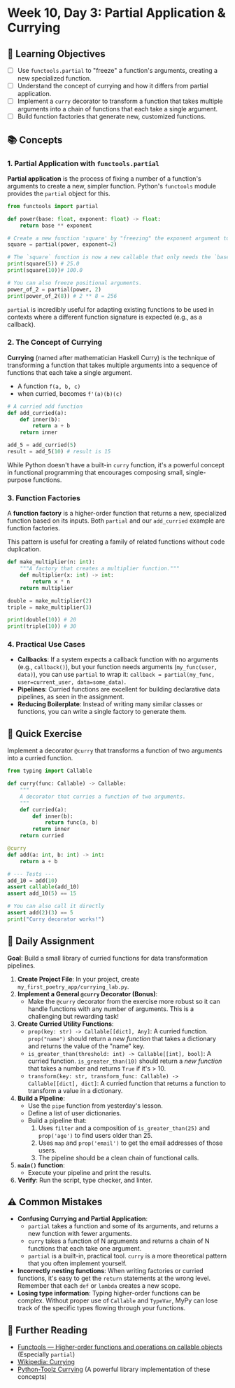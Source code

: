 # Week 10, Day 3: Partial Application & Currying

## 🎯 Learning Objectives
- [ ] Use `functools.partial` to "freeze" a function's arguments, creating a new specialized function.
- [ ] Understand the concept of currying and how it differs from partial application.
- [ ] Implement a `curry` decorator to transform a function that takes multiple arguments into a chain of functions that each take a single argument.
- [ ] Build function factories that generate new, customized functions.

## 📚 Concepts

### 1. Partial Application with `functools.partial`
**Partial application** is the process of fixing a number of a function's arguments to create a new, simpler function. Python's `functools` module provides the `partial` object for this.

```python
from functools import partial

def power(base: float, exponent: float) -> float:
    return base ** exponent

# Create a new function 'square' by "freezing" the exponent argument to 2.
square = partial(power, exponent=2)

# The `square` function is now a new callable that only needs the `base`.
print(square(5)) # 25.0
print(square(10))# 100.0

# You can also freeze positional arguments.
power_of_2 = partial(power, 2)
print(power_of_2(8)) # 2 ** 8 = 256
```
`partial` is incredibly useful for adapting existing functions to be used in contexts where a different function signature is expected (e.g., as a callback).

### 2. The Concept of Currying
**Currying** (named after mathematician Haskell Curry) is the technique of transforming a function that takes multiple arguments into a sequence of functions that each take a single argument.

- A function `f(a, b, c)`
- when curried, becomes `f'(a)(b)(c)`

```python
# A curried add function
def add_curried(a):
    def inner(b):
        return a + b
    return inner

add_5 = add_curried(5)
result = add_5(10) # result is 15
```
While Python doesn't have a built-in `curry` function, it's a powerful concept in functional programming that encourages composing small, single-purpose functions.

### 3. Function Factories
A **function factory** is a higher-order function that returns a new, specialized function based on its inputs. Both `partial` and our `add_curried` example are function factories.

This pattern is useful for creating a family of related functions without code duplication.

```python
def make_multiplier(n: int):
    """A factory that creates a multiplier function."""
    def multiplier(x: int) -> int:
        return x * n
    return multiplier

double = make_multiplier(2)
triple = make_multiplier(3)

print(double(10)) # 20
print(triple(10)) # 30
```

### 4. Practical Use Cases
- **Callbacks**: If a system expects a callback function with no arguments (e.g., `callback()`), but your function needs arguments (`my_func(user, data)`), you can use `partial` to wrap it: `callback = partial(my_func, user=current_user, data=some_data)`.
- **Pipelines**: Curried functions are excellent for building declarative data pipelines, as seen in the assignment.
- **Reducing Boilerplate**: Instead of writing many similar classes or functions, you can write a single factory to generate them.

## 🔹 Quick Exercise

Implement a decorator `@curry` that transforms a function of two arguments into a curried function.

```python
from typing import Callable

def curry(func: Callable) -> Callable:
    """
    A decorator that curries a function of two arguments.
    """
    def curried(a):
        def inner(b):
            return func(a, b)
        return inner
    return curried

@curry
def add(a: int, b: int) -> int:
    return a + b

# --- Tests ---
add_10 = add(10)
assert callable(add_10)
assert add_10(5) == 15

# You can also call it directly
assert add(2)(3) == 5
print("Curry decorator works!")
```

## 📝 Daily Assignment
**Goal**: Build a small library of curried functions for data transformation pipelines.

1.  **Create Project File**: In your project, create `my_first_poetry_app/currying_lab.py`.
2.  **Implement a General `@curry` Decorator (Bonus)**:
    -   Make the `@curry` decorator from the exercise more robust so it can handle functions with any number of arguments. This is a challenging but rewarding task!
3.  **Create Curried Utility Functions**:
    -   `prop(key: str) -> Callable[[dict], Any]`: A curried function. `prop("name")` should return a *new function* that takes a dictionary and returns the value of the "name" key.
    -   `is_greater_than(threshold: int) -> Callable[[int], bool]`: A curried function. `is_greater_than(10)` should return a *new function* that takes a number and returns `True` if it's > 10.
    -   `transform(key: str, transform_func: Callable) -> Callable[[dict], dict]`: A curried function that returns a function to transform a value in a dictionary.
4.  **Build a Pipeline**:
    -   Use the `pipe` function from yesterday's lesson.
    -   Define a list of user dictionaries.
    -   Build a pipeline that:
        1.  Uses `filter` and a composition of `is_greater_than(25)` and `prop('age')` to find users older than 25.
        2.  Uses `map` and `prop('email')` to get the email addresses of those users.
        3.  The pipeline should be a clean chain of functional calls.
5.  **`main()` function**:
    -   Execute your pipeline and print the results.
6.  **Verify**: Run the script, type checker, and linter.

## ⚠️ Common Mistakes
- **Confusing Currying and Partial Application**:
  - `partial` takes a function and some of its arguments, and returns a new function with fewer arguments.
  - `curry` takes a function of N arguments and returns a chain of N functions that each take one argument.
  - `partial` is a built-in, practical tool. `curry` is a more theoretical pattern that you often implement yourself.
- **Incorrectly nesting functions**: When writing factories or curried functions, it's easy to get the `return` statements at the wrong level. Remember that each `def` or `lambda` creates a new scope.
- **Losing type information**: Typing higher-order functions can be complex. Without proper use of `Callable` and `TypeVar`, MyPy can lose track of the specific types flowing through your functions.

## 📖 Further Reading
- [Functools — Higher-order functions and operations on callable objects](https://docs.python.org/3/library/functools.html) (Especially `partial`)
- [Wikipedia: Currying](https://en.wikipedia.org/wiki/Currying)
- [Python-Toolz Currying](https://toolz.readthedocs.io/en/latest/curry.html) (A powerful library implementation of these concepts)
